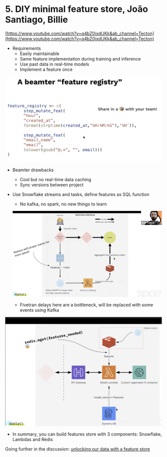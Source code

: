 # 5. DIY minimal feature store, João Santiago, Billie

[https://www.youtube.com/watch?v=q4bZ0ixdUKk&ab_channel=Tecton](https://www.youtube.com/watch?v=q4bZ0ixdUKk&ab_channel=Tecton)

- Requirements
    - Easily maintainable
    - Same feature implementation during training and inference
    - Use past data in real-time models
    - Implement a feature once
    

![Screen Shot 2022-05-23 at 14.58.22.png](./Screen_Shot_2022-05-23_at_14.58.22.png)

- Beamter drawbacks
    - Cool but no real-time data caching
    - Sync versions between project
- Use Snowflake streams and tasks, define features as SQL function
    - No kafka, no spark, no new things to learn
    
    ![Screen Shot 2022-05-23 at 15.01.16.png](./Screen_Shot_2022-05-23_at_15.01.16.png)
    
    - Fivetran delays here are a bottleneck, will be replaced with some events using Kafka

![Screen Shot 2022-05-23 at 15.03.12.png](./Screen_Shot_2022-05-23_at_15.03.12.png)

- In summary, you can build features store with 3 components: Snowflake, Lambdas and Redis

Going further in the discussion: [unlocking our data with a feature store](https://medium.com/billie-finanzratgeber/unlocking-our-data-with-a-feature-store-402ade0743b)